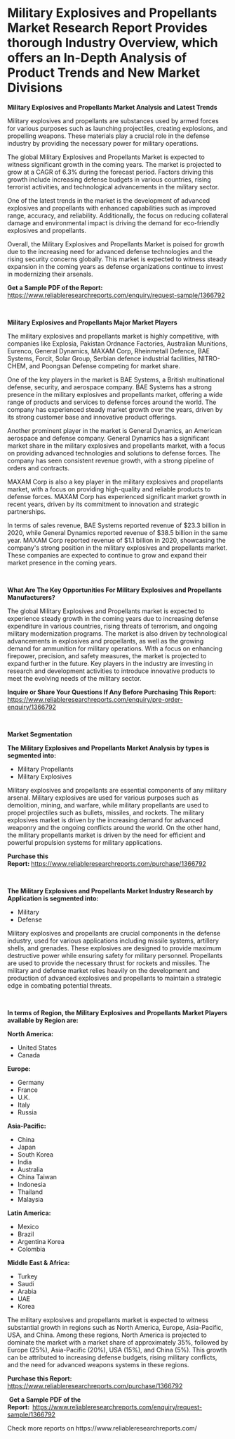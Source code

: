 <p><h1>Military Explosives and Propellants Market Research Report Provides thorough Industry Overview, which offers an In-Depth Analysis of Product Trends and New Market Divisions</h1></p><p><strong>Military Explosives and Propellants Market Analysis and Latest Trends</strong></p>
<p><p>Military explosives and propellants are substances used by armed forces for various purposes such as launching projectiles, creating explosions, and propelling weapons. These materials play a crucial role in the defense industry by providing the necessary power for military operations.</p><p>The global Military Explosives and Propellants Market is expected to witness significant growth in the coming years. The market is projected to grow at a CAGR of 6.3% during the forecast period. Factors driving this growth include increasing defense budgets in various countries, rising terrorist activities, and technological advancements in the military sector.</p><p>One of the latest trends in the market is the development of advanced explosives and propellants with enhanced capabilities such as improved range, accuracy, and reliability. Additionally, the focus on reducing collateral damage and environmental impact is driving the demand for eco-friendly explosives and propellants.</p><p>Overall, the Military Explosives and Propellants Market is poised for growth due to the increasing need for advanced defense technologies and the rising security concerns globally. This market is expected to witness steady expansion in the coming years as defense organizations continue to invest in modernizing their arsenals.</p></p>
<p><strong>Get a Sample PDF of the Report:&nbsp;</strong> <a href="https://www.reliableresearchreports.com/enquiry/request-sample/1366792">https://www.reliableresearchreports.com/enquiry/request-sample/1366792</a></p>
<p>&nbsp;</p>
<p><strong>Military Explosives and Propellants Major Market Players</strong></p>
<p><p>The military explosives and propellants market is highly competitive, with companies like Explosia, Pakistan Ordnance Factories, Australian Munitions, Eurenco, General Dynamics, MAXAM Corp, Rheinmetall Defence, BAE Systems, Forcit, Solar Group, Serbian defence industrial facilities, NITRO-CHEM, and Poongsan Defense competing for market share.</p><p>One of the key players in the market is BAE Systems, a British multinational defense, security, and aerospace company. BAE Systems has a strong presence in the military explosives and propellants market, offering a wide range of products and services to defense forces around the world. The company has experienced steady market growth over the years, driven by its strong customer base and innovative product offerings.</p><p>Another prominent player in the market is General Dynamics, an American aerospace and defense company. General Dynamics has a significant market share in the military explosives and propellants market, with a focus on providing advanced technologies and solutions to defense forces. The company has seen consistent revenue growth, with a strong pipeline of orders and contracts.</p><p>MAXAM Corp is also a key player in the military explosives and propellants market, with a focus on providing high-quality and reliable products to defense forces. MAXAM Corp has experienced significant market growth in recent years, driven by its commitment to innovation and strategic partnerships.</p><p>In terms of sales revenue, BAE Systems reported revenue of $23.3 billion in 2020, while General Dynamics reported revenue of $38.5 billion in the same year. MAXAM Corp reported revenue of $1.1 billion in 2020, showcasing the company's strong position in the military explosives and propellants market. These companies are expected to continue to grow and expand their market presence in the coming years.</p></p>
<p>&nbsp;</p>
<p><strong>What Are The Key Opportunities For Military Explosives and Propellants Manufacturers?</strong></p>
<p><p>The global Military Explosives and Propellants market is expected to experience steady growth in the coming years due to increasing defense expenditure in various countries, rising threats of terrorism, and ongoing military modernization programs. The market is also driven by technological advancements in explosives and propellants, as well as the growing demand for ammunition for military operations. With a focus on enhancing firepower, precision, and safety measures, the market is projected to expand further in the future. Key players in the industry are investing in research and development activities to introduce innovative products to meet the evolving needs of the military sector.</p></p>
<p><strong>Inquire or Share Your Questions If Any Before Purchasing This Report:</strong> <a href="https://www.reliableresearchreports.com/enquiry/pre-order-enquiry/1366792">https://www.reliableresearchreports.com/enquiry/pre-order-enquiry/1366792</a></p>
<p>&nbsp;</p>
<p><strong>Market Segmentation</strong></p>
<p><strong>The Military Explosives and Propellants Market Analysis by types is segmented into:</strong></p>
<p><ul><li>Military Propellants</li><li>Military Explosives</li></ul></p>
<p><p>Military explosives and propellants are essential components of any military arsenal. Military explosives are used for various purposes such as demolition, mining, and warfare, while military propellants are used to propel projectiles such as bullets, missiles, and rockets. The military explosives market is driven by the increasing demand for advanced weaponry and the ongoing conflicts around the world. On the other hand, the military propellants market is driven by the need for efficient and powerful propulsion systems for military applications.</p></p>
<p><strong>Purchase this Report:&nbsp;</strong><a href="https://www.reliableresearchreports.com/purchase/1366792">https://www.reliableresearchreports.com/purchase/1366792</a></p>
<p>&nbsp;</p>
<p><strong>The Military Explosives and Propellants Market Industry Research by Application is segmented into:</strong></p>
<p><ul><li>Military</li><li>Defense</li></ul></p>
<p><p>Military explosives and propellants are crucial components in the defense industry, used for various applications including missile systems, artillery shells, and grenades. These explosives are designed to provide maximum destructive power while ensuring safety for military personnel. Propellants are used to provide the necessary thrust for rockets and missiles. The military and defense market relies heavily on the development and production of advanced explosives and propellants to maintain a strategic edge in combating potential threats.</p></p>
<p>&nbsp;</p>
<p><strong>In terms of Region, the Military Explosives and Propellants Market Players available by Region are:</strong></p>
<p>
    <p> <strong> North America: </strong>
        <ul>
            <li>United States</li>
            <li>Canada</li>
        </ul>
        </p> 
    <p> <strong> Europe: </strong>
        <ul>
            <li>Germany</li>
            <li>France</li>
            <li>U.K.</li>
            <li>Italy</li>
            <li>Russia</li>
        </ul>
        </p> 
    <p> <strong> Asia-Pacific: </strong>
        <ul>
            <li>China</li>
            <li>Japan</li>
            <li>South Korea</li>
            <li>India</li>
            <li>Australia</li>
            <li>China Taiwan</li>
            <li>Indonesia</li>
            <li>Thailand</li>
            <li>Malaysia</li>
        </ul>
        </p> 
    <p> <strong> Latin America: </strong>
        <ul>
            <li>Mexico</li>
            <li>Brazil</li>
            <li>Argentina Korea</li>
            <li>Colombia</li>
        </ul>
        </p> 
    <p> <strong> Middle East & Africa: </strong>
        <ul>
            <li>Turkey</li>
            <li>Saudi</li>
            <li>Arabia</li>
            <li>UAE</li>
            <li>Korea</li>
        </ul>
    </p>
    </p>
<p><p>The military explosives and propellants market is expected to witness substantial growth in regions such as North America, Europe, Asia-Pacific, USA, and China. Among these regions, North America is projected to dominate the market with a market share of approximately 35%, followed by Europe (25%), Asia-Pacific (20%), USA (15%), and China (5%). This growth can be attributed to increasing defense budgets, rising military conflicts, and the need for advanced weapons systems in these regions.</p></p>
<p><strong>Purchase this Report: </strong><a href="https://www.reliableresearchreports.com/purchase/1366792">https://www.reliableresearchreports.com/purchase/1366792</a></p>
<p>&nbsp;<strong>Get a Sample PDF of the Report:&nbsp;&nbsp;</strong><a href="https://www.reliableresearchreports.com/enquiry/request-sample/1366792">https://www.reliableresearchreports.com/enquiry/request-sample/1366792</a></p>
<p><strong></strong></p>
<p>Check more reports on https://www.reliableresearchreports.com/</p>